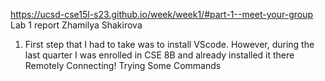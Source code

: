 https://ucsd-cse15l-s23.github.io/week/week1/#part-1--meet-your-group 
      Lab 1 report Zhamilya Shakirova
1) First step that I had to take was to install VScode. However, during the last quarter I was enrolled in CSE 8B and already installed it there
Remotely Connecting!
Trying Some Commands
